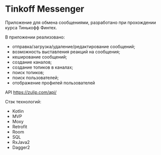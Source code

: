 # Tinkoff Messenger

Приложение для обмена сообщениями, разработано при прохождении курса Тинькофф Финтех.

В приложении реализовано: 
 - отправка/загрузка/удаление/редактирование сообщений; 
 - возможность выставления реакций на сообщения; 
 - кеширование сообщений; 
 - создание каналов; 
 - создание топиков в каналах; 
 - поиск топиков; 
 - поиск пользователей;
 - отображение профилей пользователей
 
API https://zulip.com/api/

Стэк технологий:
 - Kotlin
 - MVP
 - Moxy
 - Retrofit
 - Room
 - SQL
 - RxJava2
 - Dagger2
